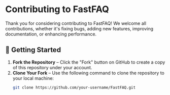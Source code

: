 # Contributing to FastFAQ

Thank you for considering contributing to FastFAQ! We welcome all contributions, whether it's fixing bugs, adding new features, improving documentation, or enhancing performance.

## 🚀 Getting Started

1. **Fork the Repository** – Click the "Fork" button on GitHub to create a copy of this repository under your account.
2. **Clone Your Fork** – Use the following command to clone the repository to your local machine:
   ```bash
   git clone https://github.com/your-username/FastFAQ.git
